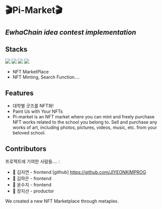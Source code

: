 # :clapper:Pi-Market:clapper:
## _EwhaChain idea contest implementation_

## Stacks
<img src="https://img.shields.io/badge/react-61DAFB?style=for-the-badge&logo=react&logoColor=black">
<img src="https://img.shields.io/badge/html-E34F26?style=for-the-badge&logo=html5&logoColor=white">
<img src="https://img.shields.io/badge/css-1572B6?style=for-the-badge&logo=css3&logoColor=white">
<img src="https://img.shields.io/badge/Typescript-3178C6?style=flat&logo=typescript&logoColor=white"/>

- NFT MarketPlace
- NFT Minting, Search Function....

## Features

- 대학별 굿즈를 NFT화!
- Paint Us with Your NFTs
- Pi-market is an NFT market where you can mint and freely purchase NFT works related to the school you belong to. Sell and purchase any works of art, including photos, pictures, videos, music, etc. from your beloved school.



## Contributors

프로젝트에 기여한 사람들.... :

- :girl: 김지연 - frontend [github] https://github.com/JIYEONKIMPROG
- :girl: 김하은 - frontend
- :girl: 윤수지 - frontend
- :girl: 장지선 - productor

We created a new NFT Marketplace through metaplex.
